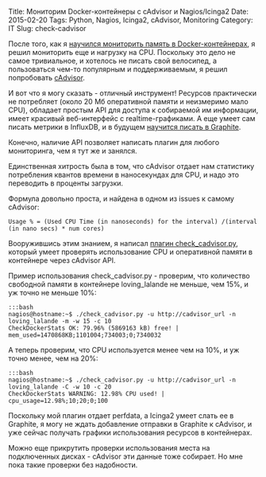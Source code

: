 Title: Мониторим Docker-контейнеры с cAdvisor и Nagios/Icinga2
Date: 2015-02-20
Tags:   Python, Nagios, Icinga2, cAdvisor, Monitoring
Category: IT
Slug: check-cadvisor

После того, как я [научился мониторить память в Docker-контейнерах](/it/check-docker-memory),
я решил мониторить еще и нагрузку на CPU.
Поскольку это дело не самое тривиальное, и хотелось не писать свой
велосипед, а пользоваться чем-то популярным и поддерживаемым, я решил
попробовать [cAdvisor](https://github.com/google/cadvisor).

И вот что я могу сказать - отличный инструмент!
Ресурсов практически не потребляет (около 20 Мб оперативной памяти и
неизмеримо мало CPU), обладает простым API для доступа к собираемой им
информации, имеет красивый веб-интерфейс с realtime-графиками.
А еще умеет сам писать метрики в InfluxDB, и в будущем [научится писать
в Graphite](https://github.com/google/cadvisor/issues/474).

Конечно, наличие API позволяет написать плагин для любого мониторинга,
чем я тут же и занялся.

Единственная хитрость была в том, что cAdvisor отдает нам статистику потребления
квантов времени в наносекундах для CPU, и надо это переводить в проценты загрузки.

Формула довольно проста, и найдена в одном из issues к самому cAdvisor:

    Usage % = (Used CPU Time (in nanoseconds) for the interval) /(interval (in nano secs) * num cores)

Вооружившись этим знанием, я написал [плагин check_cadvisor.py](https://github.com/abulimov/utils/blob/master/nagios/check_cadvisor.py),
который умеет проверять использование CPU и оперативной памяти в контейнере через cAdvisor API.

Пример использования check_cadvisor.py - проверим, что количество свободной памяти в контейнере
loving_lalande не меньше, чем 15%, и уж точно не меньше 10%:

    :::bash
    nagios@hostname:~$ ./check_cadvisor.py -u http://cadvisor_url -n loving_lalande -m -w 15 -c 10
    CheckDockerStats OK: 79.96% (5869163 kB) free! | mem_used=1470868KB;1101004;734003;0;7340032

А теперь проверим, что CPU используется менее чем на 10%, и уж точно менее, чем на 20%:

    :::bash
    nagios@hostname:~$ ./check_cadvisor.py -u http://cadvisor_url -n loving_lalande -C -w 10 -c 20
    CheckDockerStats WARNING: 12.98% CPU used! | cpu_usage=12.98%;10;20;0;100

Поскольку мой плагин отдает perfdata, а Icinga2 умеет слать ее в Graphite,
я могу не ждать добавление отправки в Graphite к cAdvisor, и уже сейчас получать графики
использования ресурсов в контейнерах.

Можно еще прикрутить проверки использования места на подключенных дисках - cAdvisor эти данные тоже
собирает. Но мне пока такие проверки без надобности.
